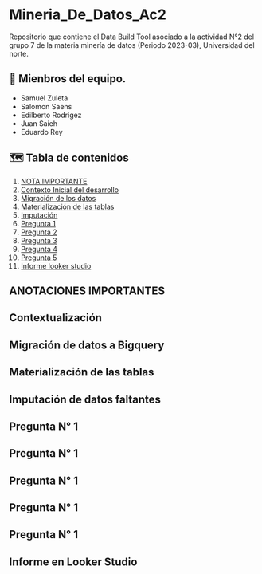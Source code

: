 # Mineria_De_Datos_Ac2
Repositorio que contiene el Data Build Tool asociado a la actividad N°2 del grupo 7 de la materia minería de datos (Periodo 2023-03), Universidad del norte.

## :construction_worker: Mienbros del equipo.
- Samuel Zuleta
- Salomon Saens
- Edilberto Rodrigez
- Juan Saieh
- Eduardo Rey

## :world_map: Tabla de contenidos
1. [NOTA IMPORTANTE](#item1)
2. [Contexto Inicial del desarrollo](#Contextualización)
3. [Migración de los datos](#contributing)
4. [Materialización de las tablas](#)
5. [Imputación](#)
6. [Pregunta 1](#)
7. [Pregunta 2](#)
8. [Pregunta 3](#)
9. [Pregunta 4](#)
10. [Pregunta 5](#)
11. [Informe looker studio](#)



<a name="item1"></a>
## ANOTACIONES IMPORTANTES

## Contextualización 

## Migración de datos a Bigquery

## Materialización de las tablas

## Imputación de datos faltantes

## Pregunta N° 1

## Pregunta N° 1

## Pregunta N° 1

## Pregunta N° 1

## Pregunta N° 1

## Informe en Looker Studio

























